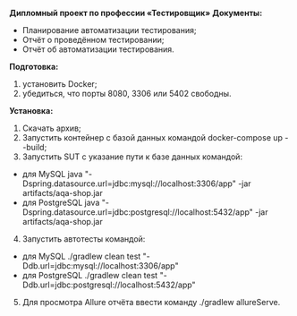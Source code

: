 **Дипломный проект по профессии «Тестировщик»**
**Документы:**
- Планирование автоматизации тестирования;
- Отчёт о проведённом тестировании;
- Отчёт об автоматизации тестирования.

**Подготовка:**
1. установить Docker;
2. убедиться, что порты 8080, 3306 или 5402 свободны.

**Установка:**
1. Скачать архив;
2. Запустить контейнер с базой данных командой docker-compose up --build;
3. Запустить SUT с указание пути к базе данных командой:
- для MySQL java "-Dspring.datasource.url=jdbc:mysql://localhost:3306/app" -jar artifacts/aqa-shop.jar
- для PostgreSQL java "-Dspring.datasource.url=jdbc:postgresql://localhost:5432/app" -jar artifacts/aqa-shop.jar
4. Запустить автотесты командой:
- для MySQL ./gradlew clean test "-Ddb.url=jdbc:mysql://localhost:3306/app"
- для PostgreSQL ./gradlew clean test "-Ddb.url=jdbc:postgresql://localhost:5432/app"
5. Для просмотра Allure отчёта ввести команду ./gradlew allureServe.
